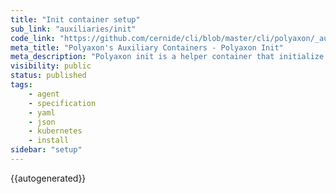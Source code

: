 ```yaml
---
title: "Init container setup"
sub_link: "auxiliaries/init"
code_link: "https://github.com/cernide/cli/blob/master/cli/polyaxon/_auxiliaries/init.py"
meta_title: "Polyaxon's Auxiliary Containers - Polyaxon Init"
meta_description: "Polyaxon init is a helper container that initialize the environment required for the main container to function correctly."
visibility: public
status: published
tags:
    - agent
    - specification
    - yaml
    - json
    - kubernetes
    - install
sidebar: "setup"
---
```


{{autogenerated}}
